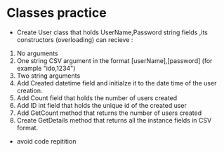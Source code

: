 # Classes practice
* Create User class that holds UserName,Password string fields ,its constructors (overloading) can recieve :
1. No arguments
2. One string CSV argument in the format [userName],[password] (for example "ido,1234")
3. Two string arguments 
4. Add Created datetime field and initialze it to the date time of the user creation.
5. Add Count field that holds the number of users created
6. Add ID int field that holds the unique id of the created user
7. Add GetCount method that returns the number of users created
8. Create GetDetails method that returns all the instance fields in CSV format.
* avoid code repitition